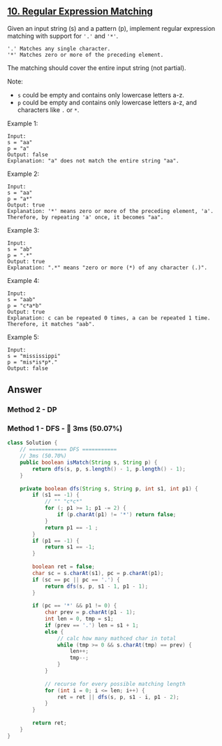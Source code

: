 ## [10. Regular Expression Matching](https://leetcode.com/problems/regular-expression-matching/)

Given an input string (s) and a pattern (p), implement regular expression matching with support for `'.'` and `'*'`.
```
'.' Matches any single character.
'*' Matches zero or more of the preceding element.
```
The matching should cover the entire input string (not partial).

Note:

- `s` could be empty and contains only lowercase letters a-z.
- `p` could be empty and contains only lowercase letters a-z, and characters like `.` or `*`.

Example 1:
```
Input:
s = "aa"
p = "a"
Output: false
Explanation: "a" does not match the entire string "aa".
```
Example 2:
```
Input:
s = "aa"
p = "a*"
Output: true
Explanation: '*' means zero or more of the preceding element, 'a'. Therefore, by repeating 'a' once, it becomes "aa".
```
Example 3:
```
Input:
s = "ab"
p = ".*"
Output: true
Explanation: ".*" means "zero or more (*) of any character (.)".
```
Example 4:
```
Input:
s = "aab"
p = "c*a*b"
Output: true
Explanation: c can be repeated 0 times, a can be repeated 1 time. Therefore, it matches "aab".
```
Example 5:
```
Input:
s = "mississippi"
p = "mis*is*p*."
Output: false
```

## Answer
### Method 2 - DP
### Method 1 - DFS - :rabbit: 3ms (50.07%)
```java
class Solution {
    // ============ DFS ===========
    // 3ms (50.70%)
    public boolean isMatch(String s, String p) {
        return dfs(s, p, s.length() - 1, p.length() - 1);
    }
    
    private boolean dfs(String s, String p, int s1, int p1) {
        if (s1 == -1) {
            // "" "c*c*"
            for (; p1 >= 1; p1 -= 2) {
                if (p.charAt(p1) != '*') return false;
            }
            return p1 == -1 ;
        }
        if (p1 == -1) {
            return s1 == -1;
        }
        
        boolean ret = false;
        char sc = s.charAt(s1), pc = p.charAt(p1);
        if (sc == pc || pc == '.') {
            return dfs(s, p, s1 - 1, p1 - 1);
        }
        
        if (pc == '*' && p1 != 0) {
            char prev = p.charAt(p1 - 1);
            int len = 0, tmp = s1;
            if (prev == '.') len = s1 + 1;
            else {
                // calc how many mathced char in total
                while (tmp >= 0 && s.charAt(tmp) == prev) {
                    len++;
                    tmp--;
                }
            }
            
            // recurse for every possible matching length
            for (int i = 0; i <= len; i++) {
                ret = ret || dfs(s, p, s1 - i, p1 - 2);
            }
        }
        
        return ret;
    }
}
```
